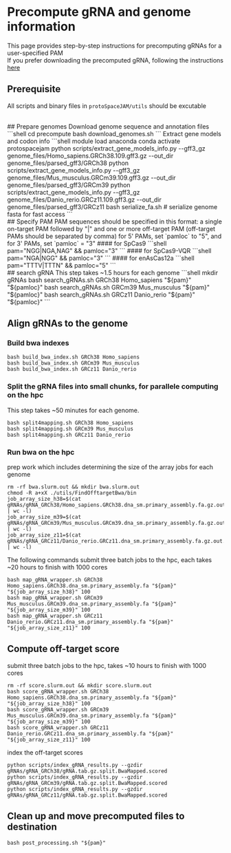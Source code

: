 # Precompute gRNA and genome information
This page provides step-by-step instructions for precomputing gRNAs for a user-specified PAM  
If you prefer downloading the precomputed gRNA, following the instructions [here](https://github.com/czbiohub/protoSpaceJAM#download-and-unzip-pre-computed-data)

## Prerequisite
All scripts and binary files in `protoSpaceJAM/utils` should be excutable

</br>
## Prepare genomes
Download genome sequence and annotation files 
```shell
cd precompute
bash download_genomes.sh
```
Extract gene models and codon info
```shell
module load anaconda
conda activate protospacejam
python scripts/extract_gene_models_info.py --gff3_gz genome_files/Homo_sapiens.GRCh38.109.gff3.gz --out_dir genome_files/parsed_gff3/GRCh38
python scripts/extract_gene_models_info.py --gff3_gz genome_files/Mus_musculus.GRCm39.109.gff3.gz --out_dir genome_files/parsed_gff3/GRCm39
python scripts/extract_gene_models_info.py --gff3_gz genome_files/Danio_rerio.GRCz11.109.gff3.gz --out_dir genome_files/parsed_gff3/GRCz11
bash serialize_fa.sh # serialize genome fasta for fast access
```

</br>
## Specify PAM  
PAM sequences should be specified in this format: a single on-target PAM followed by "|" and one or more off-target PAM (off-target PAMs should be separated by comma)  
for 5' PAMs, set `pamloc` to "5", and for 3' PAMs, set `pamloc` = "3"    
#### for SpCas9
```shell
pam="NGG|NGA,NAG" && pamloc="3"
```
#### for SpCas9-VQR
```shell
pam="NGA|NGG" && pamloc="3"
```
#### for enAsCas12a
```shell
pam="TTTV|TTTN" && pamloc="5"
```
</br>
## search gRNA  
This step takes ~1.5 hours for each genome  
```shell
mkdir gRNAs
bash search_gRNAs.sh GRCh38 Homo_sapiens "${pam}" "${pamloc}"
bash search_gRNAs.sh GRCm39 Mus_musculus "${pam}" "${pamloc}"
bash search_gRNAs.sh GRCz11 Danio_rerio "${pam}" "${pamloc}"
```
</br>

## Align gRNAs to the genome
### Build bwa indexes
```shell
bash build_bwa_index.sh GRCh38 Homo_sapiens
bash build_bwa_index.sh GRCm39 Mus_musculus
bash build_bwa_index.sh GRCz11 Danio_rerio
```
### Split the gRNA files into small chunks, for parallele computing on the hpc
This step takes ~50 minutes for each genome.
```shell
bash split4mapping.sh GRCh38 Homo_sapiens
bash split4mapping.sh GRCm39 Mus_musculus
bash split4mapping.sh GRCz11 Danio_rerio
```
### Run bwa on the hpc

prep work which includes determining the size of the array jobs for each genome
```shell
rm -rf bwa.slurm.out && mkdir bwa.slurm.out
chmod -R a+xX ./utils/FindOfftargetBwa/bin
job_array_size_h38=$(cat gRNAs/gRNA_GRCh38/Homo_sapiens.GRCh38.dna_sm.primary_assembly.fa.gz.out.split.tab | wc -l)
job_array_size_m39=$(cat gRNAs/gRNA_GRCm39/Mus_musculus.GRCm39.dna_sm.primary_assembly.fa.gz.out.split.tab | wc -l)
job_array_size_z11=$(cat gRNAs/gRNA_GRCz11/Danio_rerio.GRCz11.dna_sm.primary_assembly.fa.gz.out.split.tab | wc -l)
```
The following commands submit three batch jobs to the hpc, each takes ~20 hours to finish with 1000 cores  

```shell
bash map_gRNA_wrapper.sh GRCh38 Homo_sapiens.GRCh38.dna_sm.primary_assembly.fa "${pam}" "${job_array_size_h38}" 100
bash map_gRNA_wrapper.sh GRCm39 Mus_musculus.GRCm39.dna_sm.primary_assembly.fa "${pam}" "${job_array_size_m39}" 100
bash map_gRNA_wrapper.sh GRCz11 Danio_rerio.GRCz11.dna_sm.primary_assembly.fa "${pam}" "${job_array_size_z11}" 100
```
## Compute off-target score
submit three batch jobs to the hpc, takes ~10 hours to finish with 1000 cores
```shell
rm -rf score.slurm.out && mkdir score.slurm.out
bash score_gRNA_wrapper.sh GRCh38 Homo_sapiens.GRCh38.dna_sm.primary_assembly.fa "${pam}" "${job_array_size_h38}" 100
bash score_gRNA_wrapper.sh GRCm39 Mus_musculus.GRCm39.dna_sm.primary_assembly.fa "${pam}" "${job_array_size_m39}" 100
bash score_gRNA_wrapper.sh GRCz11 Danio_rerio.GRCz11.dna_sm.primary_assembly.fa "${pam}" "${job_array_size_z11}" 100
```
index the off-target scores
```shell
python scripts/index_gRNA_results.py --gzdir gRNAs/gRNA_GRCh38/gRNA.tab.gz.split.BwaMapped.scored
python scripts/index_gRNA_results.py --gzdir gRNAs/gRNA_GRCm39/gRNA.tab.gz.split.BwaMapped.scored
python scripts/index_gRNA_results.py --gzdir gRNAs/gRNA_GRCz11/gRNA.tab.gz.split.BwaMapped.scored
```
## Clean up and move precomputed files to destination
```shell
bash post_processing.sh "${pam}"
```
